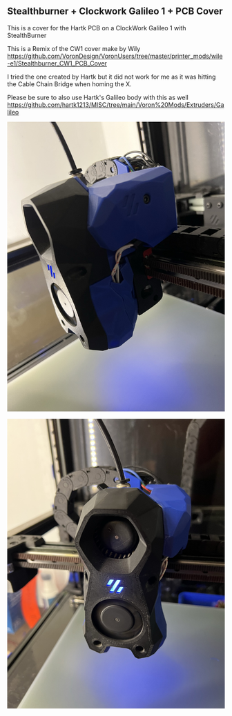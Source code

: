 ## Stealthburner + Clockwork Galileo 1 + PCB Cover

This is a cover for the Hartk PCB on a ClockWork Galileo 1 with StealthBurner

This is a Remix of the CW1 cover make by Wily https://github.com/VoronDesign/VoronUsers/tree/master/printer_mods/wile-e1/Stealthburner_CW1_PCB_Cover

I tried the one created by Hartk but it did not work for me as it was hitting the Cable Chain Bridge when homing the X.

Please be sure to also use Hartk's Galileo body with this as well https://github.com/hartk1213/MISC/tree/main/Voron%20Mods/Extruders/Galileo


![installed](IMG_2780.jpeg)

![Front](IMG_2781.jpeg)

